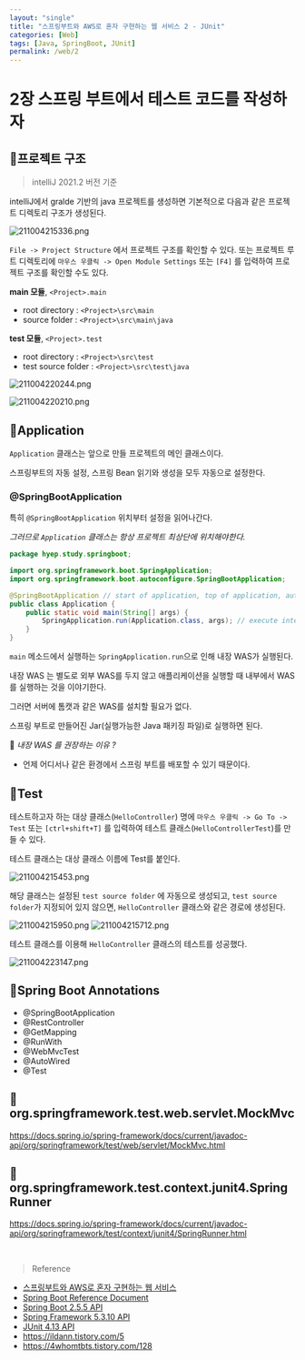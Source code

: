 ```yaml
---
layout: "single"
title: "스프링부트와 AWS로 혼자 구현하는 웹 서비스 2 - JUnit"
categories: [Web]
tags: [Java, SpringBoot, JUnit]
permalink: /web/2
---
```


# 2장 스프링 부트에서 테스트 코드를 작성하자

## 💜프로젝트 구조

>intelliJ 2021.2 버전 기준

intelliJ에서 gralde 기반의 java 프로젝트를 생성하면 기본적으로 다음과 같은 프로젝트 디렉토리 구조가 생성된다.

![211004215336.png](/assets/images/211004215336.png)

`File -> Project Structure` 에서 프로젝트 구조를 확인할 수 있다.
또는 프로젝트 루트 디렉토리에 `마우스 우클릭 -> Open Module Settings` 또는 `[F4]` 를 입력하여 프로젝트 구조를 확인할 수도 있다.

**main 모듈**, `<Project>.main`
- root directory : `<Project>\src\main`
- source folder : `<Project>\src\main\java`

**test 모듈**, `<Project>.test`
- root directory : `<Project>\src\test`
- test source folder : `<Project>\src\test\java`

![211004220244.png](/assets/images/211004220244.png)

![211004220210.png](/assets/images/211004220210.png)


## 💜Application 

`Application` 클래스는 앞으로 만들 프로젝트의 메인 클래스이다.

스프링부트의 자동 설정, 스프링 Bean 읽기와 생성을 모두 자동으로 설정한다.

### **@SpringBootApplication**

특히 `@SpringBootApplication` 위치부터 설정을 읽어나간다.

*그러므로 `Application` 클래스는 항상 프로젝트 최상단에 위치해야한다.*

```java
package hyep.study.springboot;

import org.springframework.boot.SpringApplication;
import org.springframework.boot.autoconfigure.SpringBootApplication;

@SpringBootApplication // start of application, top of application, auto SpringBoot configuration, Spring Bean reading and creation
public class Application {
    public static void main(String[] args) {
        SpringApplication.run(Application.class, args); // execute internal WAS
    }
}

```

`main` 메소드에서 실행하는 `SpringApplication.run`으로 인해 내장 WAS가 실행된다. 

내장 WAS 는 별도로 외부 WAS를 두지 않고 애플리케이션을 실행할 때 내부에서 WAS를 실행하는 것을 이야기한다.

그러면 서버에 톰캣과 같은 WAS를 설치할 필요가 없다.

스프링 부트로 만들어진 Jar(실행가능한 Java 패키징 파일)로 실행하면 된다.

🥕 *내장 WAS 를 권장하는 이유 ?*
 - 언제 어디서나 같은 환경에서 스프링 부트를 배포할 수 있기 때문이다.

## 💜Test

테스트하고자 하는 대상 클래스(`HelloController`) 명에 `마우스 우클릭 -> Go To -> Test` 또는 `[ctrl+shift+T]` 를 입력하여 테스트 클래스(`HelloControllerTest`)를 만들 수 있다.

테스트 클래스는 대상 클래스 이름에 Test를 붙인다.

![211004215453.png](/assets/images/211004215453.png)

해당 클래스는 설정된 `test source folder` 에 자동으로 생성되고, `test source folder`가 지정되어 있지 않으면, `HelloController` 클래스와 같은 경로에 생성된다. 

![211004215950.png](/assets/images/211004215950.png)
![211004215712.png](/assets/images/211004215712.png)

테스트 클래스를 이용해 `HelloController` 클래스의 테스트를 성공했다.

![211004223147.png](/assets/images/211004223147.png)

## 💜Spring Boot Annotations

- @SpringBootApplication
- @RestController
- @GetMapping
- @RunWith
- @WebMvcTest
- @AutoWired
- @Test

## 💜org.springframework.test.web.servlet.MockMvc

https://docs.spring.io/spring-framework/docs/current/javadoc-api/org/springframework/test/web/servlet/MockMvc.html

## 💜org.springframework.test.context.junit4.SpringRunner

https://docs.spring.io/spring-framework/docs/current/javadoc-api/org/springframework/test/context/junit4/SpringRunner.html

<br>

>Reference
- [스프링부트와 AWS로 혼자 구현하는 웹 서비스](https://jojoldu.tistory.com/463)
- [Spring Boot Reference Document](https://docs.spring.io/spring-boot/docs/current/reference/htmlsingle/)
- [Spring Boot 2.5.5 API](https://docs.spring.io/spring-boot/docs/2.5.5/api/)
- [Spring Framework 5.3.10 API](https://docs.spring.io/spring-framework/docs/current/javadoc-api/)
- [JUnit 4.13 API](https://junit.org/junit4/javadoc/4.13/overview-summary.html)
- https://ildann.tistory.com/5
- https://4whomtbts.tistory.com/128
